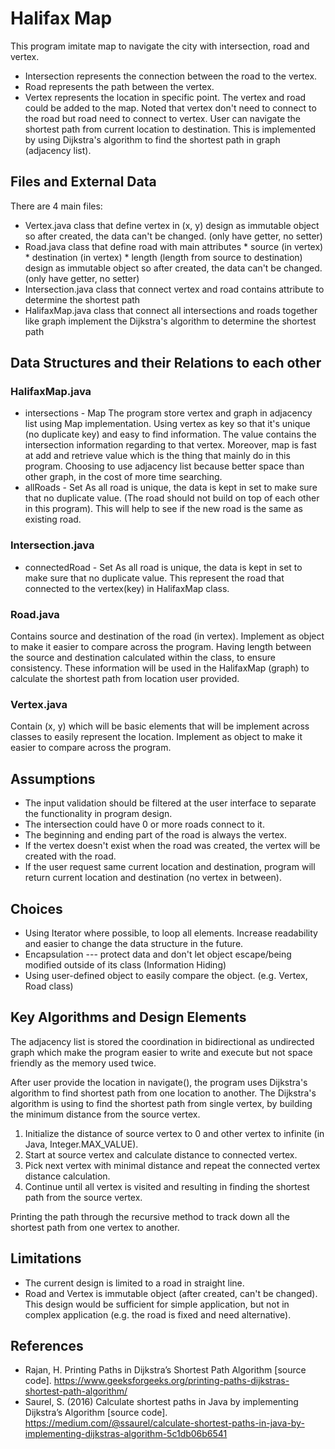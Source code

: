 # Halifax Map
This program imitate map to navigate the city with intersection, road and vertex.
* Intersection represents the connection between the road to the vertex.
* Road represents the path between the vertex.
* Vertex represents the location in specific point.
The vertex and road could be added to the map.
Noted that vertex don't need to connect to the road 
but road need to connect to vertex.
User can navigate the shortest path from current location to destination.
This is implemented by using Dijkstra's algorithm to find the shortest path in graph (adjacency list).

## Files and External Data
There are 4 main files:
* Vertex.java 
	class that define vertex in (x, y)
	design as immutable object so after created, the data can't be changed. (only have getter, no setter)
* Road.java 
	class that define road with main attributes
		* source (in vertex)
		* destination (in vertex)
		* length (length from source to destination)
	design as immutable object so after created, the data can't be changed. (only have getter, no setter)
* Intersection.java
	class that connect vertex and road 
	contains attribute to determine the shortest path
* HalifaxMap.java
	class that connect all intersections and roads together like graph
	implement the Dijkstra's algorithm to determine the shortest path

## Data Structures and their Relations to each other
### HalifaxMap.java
* intersections - Map
The program store vertex and graph in adjacency list using Map implementation.
Using vertex as key so that it's unique (no duplicate key) and easy to find information.
The value contains the intersection information regarding to that vertex.
Moreover, map is fast at add and retrieve value which is the thing that mainly do in this program.
Choosing to use adjacency list because better space than other graph, in the cost of more time searching.
* allRoads - Set
As all road is unique, the data is kept in set to make sure that no duplicate value.
(The road should not build on top of each other in this program). 
This will help to see if the new road is the same as existing road. 

### Intersection.java
* connectedRoad - Set
As all road is unique, the data is kept in set to make sure that no duplicate value.
This represent the road that connected to the vertex(key) in HalifaxMap class.
 
### Road.java
Contains source and destination of the road (in vertex).
Implement as object to make it easier to compare across the program.
Having length between the source and destination calculated within the class, to ensure consistency.
These information will be used in the HalifaxMap (graph) to calculate the shortest path from location user provided.

### Vertex.java
Contain (x, y) which will be basic elements that will be implement across classes to easily represent the location.
Implement as object to make it easier to compare across the program.

## Assumptions
* The input validation should be filtered at the user interface to separate the functionality in program design.
* The intersection could have 0 or more roads connect to it.
* The beginning and ending part of the road is always the vertex.
* If the vertex doesn't exist when the road was created, the vertex will be created with the road.
* If the user request same current location and destination, 
program will return current location and destination (no vertex in between).

## Choices
* Using Iterator where possible, to loop all elements. 
Increase readability and easier to change the data structure in the future.
* Encapsulation --- protect data and don't let object escape/being modified outside of its class (Information Hiding)
* Using user-defined object to easily compare the object. (e.g. Vertex, Road class)

## Key Algorithms and Design Elements
The adjacency list is stored the coordination in bidirectional as undirected graph which
make the program easier to write and execute but not space friendly as the memory used twice.

After user provide the location in navigate(), the program uses Dijkstra's algorithm to find shortest path from one location to another.
The Dijkstra's algorithm is using to find the shortest path from single vertex, by building the minimum distance from the source vertex.
1. Initialize the distance of source vertex to 0 and other vertex to infinite (in Java, Integer.MAX_VALUE).
2. Start at source vertex and calculate distance to connected vertex.
3. Pick next vertex with minimal distance and repeat the connected vertex distance calculation.
4. Continue until all vertex is visited and resulting in finding the shortest path from the source vertex.

Printing the path through the recursive method to track down all the shortest path from one vertex to another.

## Limitations
* The current design is limited to a road in straight line.
* Road and Vertex is immutable object (after created, can't be changed). This design would be sufficient for simple application, 
but not in complex application (e.g. the road is fixed and need alternative).

## References
* Rajan, H. Printing Paths in Dijkstra’s Shortest Path Algorithm [source code]. https://www.geeksforgeeks.org/printing-paths-dijkstras-shortest-path-algorithm/
* Saurel, S. (2016) Calculate shortest paths in Java by implementing Dijkstra’s Algorithm [source code]. https://medium.com/@ssaurel/calculate-shortest-paths-in-java-by-implementing-dijkstras-algorithm-5c1db06b6541
